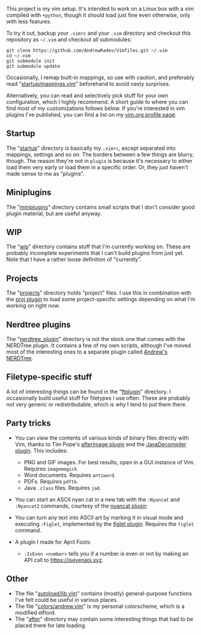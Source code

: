 This project is my vim setup. It's intended to work on a Linux box with a vim
compiled with `+python`, though it should load just fine even otherwise, only
with less features.

To try it out, backup your `.vimrc` and your `.vim` directory and checkout this
repository as `~/.vim` and checkout all submodules:

    git clone https://github.com/AndrewRadev/Vimfiles.git ~/.vim
    cd ~/.vim
    git submodule init
    git submodule update

Occasionally, I remap built-in mappings, so use with caution, and preferably
read "[startup/mappings.vim][]" beforehand to avoid nasty surprises.

Alternatively, you can read and selectively pick stuff for your own
configuration, which I highly recommend. A short guide to where you can find
most of my customizations follows below. If you're interested in vim plugins
I've published, you can find a list on my
[vim.org profile page](http://www.vim.org/account/profile.php?user_id=31799).

## Startup

The "[startup][]" directory is basically my `.vimrc`, except separated into
mappings, settings and so on. The borders between a few things are blurry,
though. The reason they're not in `plugin` is because it's necessary to either
load them very early or load them in a specific order. Or, they just haven't
made sense to me as "plugins".

## Miniplugins

The "[miniplugins][]" directory contains small scripts that I don't consider good
plugin material, but are useful anyway.

## WIP

The "[wip][]" directory contains stuff that I'm currently working on. These
are probably incomplete experiments that I can't build plugins from just yet.
Note that I have a rather loose definition of "currently".

## Projects

The "[projects][]" directory holds "project" files. I use this in combination
with the [proj plugin][] to load some project-specific settings depending on
what I'm working on right now.

## Nerdtree plugins

The "[nerdtree_plugin][]" directory is not the stock one that comes with the
NERDTree plugin. It contains a few of my own scripts, although I've moved most
of the interesting ones to a separate plugin called [Andrew's
NERDTree](https://github.com/AndrewRadev/andrews_nerdtree.vim).

## Filetype-specific stuff

A lot of interesting things can be found in the "[ftplugin][]" directory. I
occasionally build useful stuff for filetypes I use often. These are probably
not very generic or redistributable, which is why I tend to put them there.

## Party tricks

- You can view the contents of various kinds of binary files directly with Vim,
  thanks to Tim Pope's [afterimage plugin][] and the [JavaDecompiler plugin][].
  This includes:

  * PNG and GIF images. For best results, open in a GUI instance of Vim.
    Requires `imagemagick`.
  * Word documents. Requires `antiword`.
  * PDFs. Requires `pdftk`.
  * Java `.class` files. Requires `jad`.
- You can start an ASCII nyan cat in a new tab with the `:Nyancat` and
  `:Nyancat2` commands, courtesy of the [nyancat plugin][]
- You can turn any text into ASCII art by marking it in visual mode and
  executing `:Figlet`, implemented by the [figlet plugin][]. Requires the
  `figlet` command.
- A plugin I made for April Fools:
  * `:IsEven <number>` tells you if a number is even or not by making an API
    call to <https://isevenapi.xyz>.

## Other

- The file "[autoload/lib.vim][]" contains (mostly) general-purpose functions
  I've felt could be useful in various places.
- The file "[colors/andrew.vim][]" is my personal colorscheme, which is a
  modified elflord.
- The "[after][]" directory may contain some interesting things that had to be
  placed there for late loading.

[after]:                 https://github.com/AndrewRadev/Vimfiles/tree/master/after
[autoload/lib.vim]:      https://github.com/AndrewRadev/Vimfiles/tree/master/autoload/lib.vim
[colors/andrew.vim]:     https://github.com/AndrewRadev/Vimfiles/tree/master/colors/andrew.vim
[ftplugin]:              https://github.com/AndrewRadev/Vimfiles/tree/master/after
[nerdtree_plugin]:       https://github.com/AndrewRadev/Vimfiles/tree/master/nerdtree_plugin
[miniplugins]:           https://github.com/AndrewRadev/Vimfiles/tree/master/miniplugins
[plugin/afterimage.vim]: https://github.com/AndrewRadev/Vimfiles/tree/master/plugin/afterimage.vim
[plugin/jad.vim]:        https://github.com/AndrewRadev/Vimfiles/tree/master/plugin/jad.vim
[projects]:              https://github.com/AndrewRadev/Vimfiles/tree/master/projects
[startup/mappings.vim]:  https://github.com/AndrewRadev/Vimfiles/tree/master/startup/mappings.vim
[startup]:               https://github.com/AndrewRadev/Vimfiles/tree/master/startup
[wip]:                   https://github.com/AndrewRadev/Vimfiles/tree/master/wip

[JavaDecompiler plugin]: http://www.vim.org/scripts/script.php?script_id=446
[afterimage plugin]:     http://www.vim.org/scripts/script.php?script_id=1617
[figlet plugin]:         http://www.vim.org/scripts/script.php?script_id=3359
[nyancat plugin]:        https://github.com/koron/nyancat-vim
[proj plugin]:           http://www.vim.org/scripts/script.php?script_id=2719
